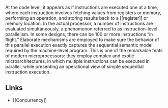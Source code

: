 At the code level, it appears as if instructions are executed one at a time, where each instruction involves fetching values from registers or memory, performing an operation, and storing results back to a [[register]] or memory location. 
In the actual processor, a number of instructions are evaluated simultaneously, a phenomenon referred to as instruction-level parallelism. In some designs, there can be 100 or more instructions “in flight.” Elaborate mechanisms are employed to make sure the behavior of this parallel execution exactly captures the sequential semantic model required by the machine-level program. 
This is one of the remarkable feats of modern microprocessors: they employ complex and exotic microarchitectures, in which multiple instructions can be executed in parallel, while presenting an operational view of simple sequential instruction execution.

## Links
- [[Concurrency]]